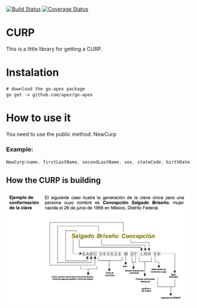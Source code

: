 [![Build Status](https://travis-ci.org/israelb/curp.svg?branch=master)](https://travis-ci.org/israelb/curp)
[![Coverage Status](https://coveralls.io/repos/github/israelb/curp/badge.svg?branch=master)](https://coveralls.io/github/israelb/curp?branch=master)

# CURP

This is a little library for getting a CURP.

# Instalation

```shell
# download the go-apex package
go get -v github.com/apex/go-apex
```

# How to use it
You need to use the public method: NewCurp

### Example: 

```go
NewCurp(name, firstLastName, secondLastName, sex, stateCode, birthDate)
```

## How the CURP is building

![CURP](https://github.com/israelb/curp/blob/master/assets/curp-example.png)
